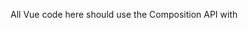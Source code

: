 All Vue code here should use the Composition API with <script setup> paradigm.

It's important to keep the README.md updated with features and information necessary to install and run application. It's also important to keep this file (CLAUDE.md) updated with basic code structure and context necessasry to save time between sessions.

All changes should be committed before and after making large changes to code or adding features.

# Application Overview

This is a Quasar Vue 3 application for creating and managing hierarchical outline lists with note-taking capabilities.

## Core Features
- Multiple projects with individual settings
- Infinite nesting of outline items
- Toggle between ordered/unordered lists at any level
- Short notes (inline) and long notes (collapsible blocks with rich text)
- Undo/redo functionality with 50-item history
- Per-project settings: font size, indent size, default list type, indent guides
- Keyboard navigation: TAB (next sibling), Shift+TAB (next item in outline)
- Auto-scroll to visible items during navigation
- Click-to-edit text interface
- LocalStorage persistence

## File Structure

### `/src/stores/outline-store.js`
- Pinia store with all application state management
- Project CRUD operations
- List item operations (create, update, delete, move, indent/outdent)
- Notes management (short/long notes)
- Undo/redo system with state snapshots
- Per-project settings storage and restoration
- Navigation functions for keyboard shortcuts
- LocalStorage persistence with migration logic

### `/src/components/`
- `OutlineItem.vue` - Recursive component for rendering nested list items
- `OutlineEditor.vue` - Main editing interface with project header and controls
- `ProjectsSidebar.vue` - Left panel for project management and settings
- `MainLayout.vue` - Application layout with sidebar toggle

### Key Technical Patterns
- Reactive Vue 3 Composition API throughout
- Pinia for centralized state management
- Recursive component rendering for infinite nesting
- Command pattern for undo/redo
- Click-to-edit pattern for text input
- Per-project settings architecture
- Conditional scrolling for keyboard navigation

### Recent Implementations
- Per-project settings storage (font size, indent size, list type, indent guides)
- TAB navigation: cycles through siblings, Shift+TAB navigates to next item in outline hierarchy
- Conditional scroll-to-view that only scrolls if item is not already visible
- Line break stripping on paste in long note rich text editor
